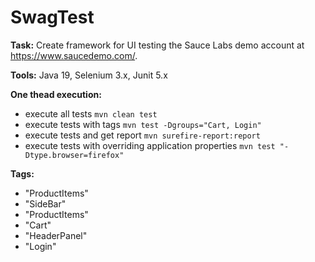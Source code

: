 SwagTest
===============================
**Task:** Create framework for UI testing the Sauce Labs demo account at https://www.saucedemo.com/.

**Tools:** Java 19, Selenium 3.x, Junit 5.x

**One thead execution:**
* execute all tests `mvn clean test`
* execute tests with tags `mvn test -Dgroups="Cart, Login"`
* execute tests and get report `mvn surefire-report:report` 
* execute tests with overriding application properties `mvn test "-Dtype.browser=firefox"`

**Tags:**
* "ProductItems"
* "SideBar"
* "ProductItems"
* "Cart"
* "HeaderPanel"
* "Login"


